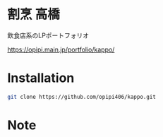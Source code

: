 # 割烹 高橋
飲食店系のLPポートフォリオ

https://opipi.main.jp/portfolio/kappo/

# Installation
```bash
git clone https://github.com/opipi406/kappo.git
```

# Note
